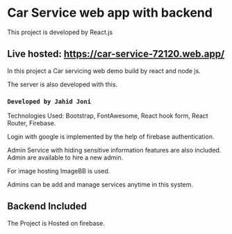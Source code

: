 # Car Service web app with backend

This project is developed by React.js

## Live hosted: https://car-service-72120.web.app/

In this project a Car servicing web demo build by react and node js.

The server is also developed with this.


### `Developed by Jahid Joni`

Technologies Used:
Bootstrap,
FontAwesome,
React hook form,
React Router,
Firebase.

Login with google is implemented by the help of firebase authentication.

Admin Service with hiding sensitive information features are also included. Admin are available to hire a new admin.

For image hosting ImageBB is used.

Admins can be add and manage services anytime in this system.

## Backend Included

The Project is Hosted on firebase.